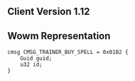 ## Client Version 1.12

## Wowm Representation
```rust,ignore
cmsg CMSG_TRAINER_BUY_SPELL = 0x01B2 {
    Guid guid;    
    u32 id;    
}

```
